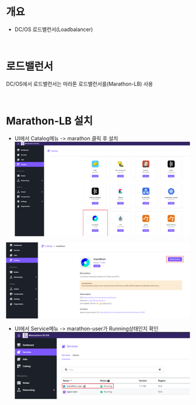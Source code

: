 # 개요
* DC/OS 로드밸런서(Loadbalancer)

<br>

# 로드밸런서
DC/OS에서 로드밸런서는 마라톤 로드밸런서를(Marathon-LB) 사용

<br>

# Marathon-LB 설치
* UI에서 Catalog메뉴 -> marathon 클릭 후 설치
![](imgs/install_marathon.png)

![](imgs/install_marathon2.png)

* UI에서 Service메뉴 -> marathon-user가 Running상태인지 확인
![](imgs/install_marathon3.png)